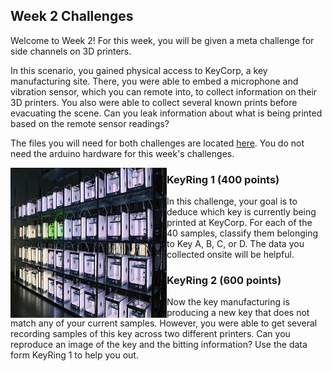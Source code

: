## Week 2 Challenges

Welcome to Week 2! For this week, you will be given a meta challenge for side channels on 3D printers. 

In this scenario, you gained physical access to KeyCorp, a key manufacturing site.
There, you were able to embed a microphone and vibration sensor, which you can remote into, to collect information on their 3D printers.
You also were able to collect several known prints before evacuating the scene.
Can you leak information about what is being printed based on the remote sensor readings?

The files you will need for both challenges are located [here](https://drive.google.com/drive/folders/14gBlku2bCVUA2k1cQIpFVMTqTW1WjPwP). You do not need the arduino hardware for this week's challenges. 


<img src="https://github.com/TrustworthyComputing/csaw_esc_2024/blob/main/challenges/week2/3dPrinters.jpg" alt="" align="left" width="250" height="240" title="KeyRing">


### KeyRing 1 (400 points)

In this challenge, your goal is to deduce which key is currently being printed at KeyCorp. For each of the 40 samples, classify them belonging to Key A, B, C, or D. The data you collected onsite will be helpful.

###  KeyRing 2 (600 points)

Now the key manufacturing is producing a new key that does not match any of your current samples. However, you were able to get several recording samples of this key across two different printers. Can you reproduce an image of the key and the bitting information? Use the data form KeyRing 1 to help you out.
